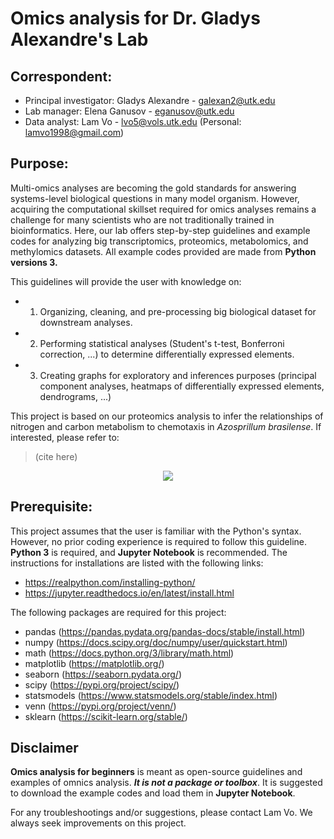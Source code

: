 # Omics analysis for Dr. Gladys Alexandre's Lab
## Correspondent:
  * Principal investigator: Gladys Alexandre - galexan2@utk.edu
  * Lab manager: Elena Ganusov - eganusov@utk.edu
  * Data analyst: Lam Vo - lvo5@vols.utk.edu (Personal: lamvo1998@gmail.com)

## Purpose:
Multi-omics analyses are becoming the gold standards for answering systems-level biological questions in many model organism. However, acquiring the computational skillset required for omics analyses remains a challenge for many scientists who are not traditionally trained in bioinformatics. Here, our lab offers step-by-step guidelines and example codes for analyzing big transcriptomics, proteomics, metabolomics, and methylomics datasets. All example codes provided are made from **Python versions 3.**

This guidelines will provide the user with knowledge on: 
* 1) Organizing, cleaning, and pre-processing big biological dataset for downstream analyses.
* 2) Performing statistical analyses (Student's t-test, Bonferroni correction, ...) to determine differentially expressed elements.
* 3) Creating graphs for exploratory and inferences purposes (principal component analyses, heatmaps of differentially expressed elements, dendrograms, ...)

This project is based on our proteomics analysis to infer the relationships of nitrogen and carbon metabolism to chemotaxis in *Azosprillum brasilense*. If interested, please refer to:
> (cite here)

<p align="center"> 
<img src="http://alexandrelab.utk.edu/images/Slide.jpg">
</p>

## Prerequisite:
This project assumes that the user is familiar with the Python's syntax. However, no prior coding experience is required to follow this guideline. **Python 3** is required, and **Jupyter Notebook** is recommended. The instructions for installations are listed with the following links:
* https://realpython.com/installing-python/
* https://jupyter.readthedocs.io/en/latest/install.html 

The following packages are required for this project:
* pandas (https://pandas.pydata.org/pandas-docs/stable/install.html)
* numpy (https://docs.scipy.org/doc/numpy/user/quickstart.html)
* math (https://docs.python.org/3/library/math.html)
* matplotlib (https://matplotlib.org/)
* seaborn (https://seaborn.pydata.org/)
* scipy (https://pypi.org/project/scipy/)
* statsmodels (https://www.statsmodels.org/stable/index.html)
* venn (https://pypi.org/project/venn/)
* sklearn (https://scikit-learn.org/stable/)

## Disclaimer
**Omics analysis for beginners** is meant as open-source guidelines and examples of omnics analysis. ***It is not a package or toolbox***. It is suggested to download the example codes and load them in **Jupyter Notebook**.

For any troubleshootings and/or suggestions, please contact Lam Vo. We always seek improvements on this project.  
